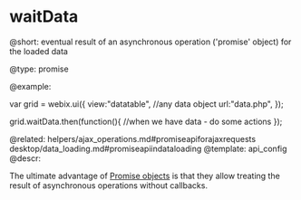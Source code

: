 waitData
=============

@short:  eventual result of an asynchronous operation ('promise' object) for the loaded data
	

@type: promise

@example:

var grid = webix.ui({
	view:"datatable", //any data object
    url:"data.php",
});

grid.waitData.then(function(){
    //when we have data - do some actions
});

@related:
	helpers/ajax_operations.md#promiseapiforajaxrequests
	desktop/data_loading.md#promiseapiindataloading
@template:	api_config
@descr:

The ultimate advantage of [Promise objects](http://promisesaplus.com/) is that they allow treating the result of asynchronous operations without callbacks.


